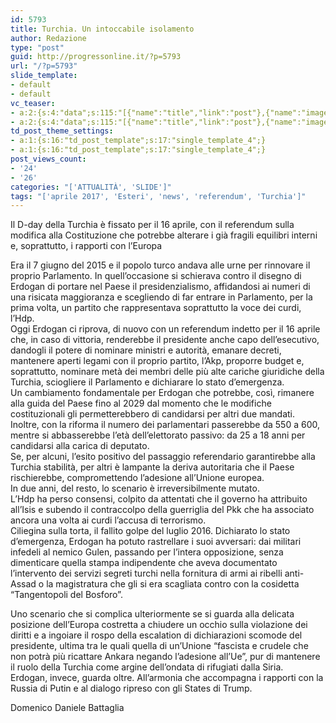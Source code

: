 ```yaml
---
id: 5793
title: Turchia. Un intoccabile isolamento
author: Redazione
type: "post"
guid: http://progressonline.it/?p=5793
url: "/?p=5793"
slide_template:
- default
- default
vc_teaser:
- a:2:{s:4:"data";s:115:"[{"name":"title","link":"post"},{"name":"image","image":"featured","link":"none"},{"name":"text","mode":"excerpt"}]";s:7:"bgcolor";s:0:"";}
- a:2:{s:4:"data";s:115:"[{"name":"title","link":"post"},{"name":"image","image":"featured","link":"none"},{"name":"text","mode":"excerpt"}]";s:7:"bgcolor";s:0:"";}
td_post_theme_settings:
- a:1:{s:16:"td_post_template";s:17:"single_template_4";}
- a:1:{s:16:"td_post_template";s:17:"single_template_4";}
post_views_count:
- '24'
- '26'
categories: "['ATTUALITÀ', 'SLIDE']"
tags: "['aprile 2017', 'Esteri', 'news', 'referendum', 'Turchia']"
---
```


Il D-day della Turchia è fissato per il 16 aprile, con il referendum sulla modifica alla Costituzione che potrebbe alterare i già fragili equilibri interni e, soprattutto, i rapporti con l’Europa

Era il 7 giugno del 2015 e il popolo turco andava alle urne per rinnovare il proprio Parlamento. In quell’occasione si schierava contro il disegno di Erdogan di portare nel Paese il presidenzialismo, affidandosi ai numeri di una risicata maggioranza e scegliendo di far entrare in Parlamento, per la prima volta, un partito che rappresentava soprattutto la voce dei curdi, l’Hdp.  
Oggi Erdogan ci riprova, di nuovo con un referendum indetto per il 16 aprile che, in caso di vittoria, renderebbe il presidente anche capo dell’esecutivo, dandogli il potere di nominare ministri e autorità, emanare decreti, mantenere aperti legami con il proprio partito, l’Akp, proporre budget e, soprattutto, nominare metà dei membri delle più alte cariche giuridiche della Turchia, sciogliere il Parlamento e dichiarare lo stato d’emergenza.  
Un cambiamento fondamentale per Erdogan che potrebbe, così, rimanere alla guida del Paese fino al 2029 dal momento che le modifiche costituzionali gli permetterebbero di candidarsi per altri due mandati.  
Inoltre, con la riforma il numero dei parlamentari passerebbe da 550 a 600, mentre si abbasserebbe l’età dell’elettorato passivo: da 25 a 18 anni per candidarsi alla carica di deputato.  
Se, per alcuni, l’esito positivo del passaggio referendario garantirebbe alla Turchia stabilità, per altri è lampante la deriva autoritaria che il Paese rischierebbe, compromettendo l’adesione all’Unione europea.  
In due anni, del resto, lo scenario è irreversibilmente mutato.  
L’Hdp ha perso consensi, colpito da attentati che il governo ha attribuito all’Isis e subendo il contraccolpo della guerriglia del Pkk che ha associato ancora una volta ai curdi l’accusa di terrorismo.  
Ciliegina sulla torta, il fallito golpe del luglio 2016. Dichiarato lo stato d’emergenza, Erdogan ha potuto rastrellare i suoi avversari: dai militari infedeli al nemico Gulen, passando per l’intera opposizione, senza dimenticare quella stampa indipendente che aveva documentato l’intervento dei servizi segreti turchi nella fornitura di armi ai ribelli anti-Assad o la magistratura che gli si era scagliata contro con la cosidetta “Tangentopoli del Bosforo”.

Uno scenario che si complica ulteriormente se si guarda alla delicata posizione dell’Europa costretta a chiudere un occhio sulla violazione dei diritti e a ingoiare il rospo della escalation di dichiarazioni scomode del presidente, ultima tra le quali quella di un’Unione “fascista e crudele che non potrà più ricattare Ankara negando l’adesione all’Ue”, pur di mantenere il ruolo della Turchia come argine dell’ondata di rifugiati dalla Siria.  
Erdogan, invece, guarda oltre. All’armonia che accompagna i rapporti con la Russia di Putin e al dialogo ripreso con gli States di Trump.

Domenico Daniele Battaglia